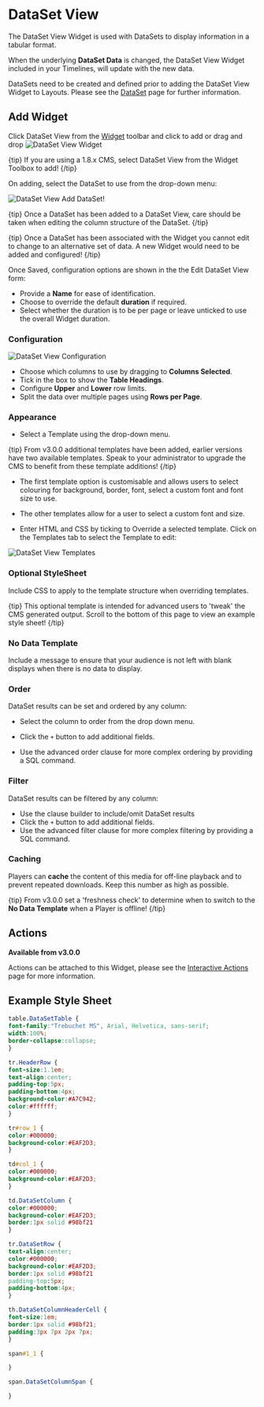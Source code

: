 <!--toc=widgets-->

# DataSet View

The DataSet View Widget is used with DataSets to display information in a tabular format.

When the underlying **DataSet Data** is changed, the DataSet View Widget included in your Timelines, will  update with the new data.

DataSets need to be created and defined prior to adding the DataSet View Widget to Layouts. Please see the  [DataSet](media_datasets.html)  page for further information.

## Add Widget

Click DataSet View from the [Widget](layouts_widgets.html)  toolbar and click to add or drag and drop  ![DataSet View Widget](img\v2_media_datasetviews_widget.png)

{tip}
If you are using a 1.8.x CMS, select DataSet View from the Widget Toolbox to add!
{/tip}

On adding, select the DataSet to use from the drop-down menu:

![DataSet View Add DataSet](img\v3_media_datasetview_add_dataset.png)!

{tip}
Once a DataSet has been added to a DataSet View, care should be taken when editing the column structure of the DataSet.
{/tip}

{tip}
Once a DataSet has been associated with the Widget you cannot edit to change to an alternative set of data. A new Widget would need to be added and configured!
{/tip}

Once Saved, configuration options are shown in the the Edit DataSet View form:

- Provide a **Name** for ease of identification.
- Choose to override the default **duration** if required.
- Select whether the duration is to be per page or leave unticked to use the overall Widget duration.

### Configuration

![DataSet View Configuration](img\v3_media_datasetview_configuration.png)

- Choose which columns to use by dragging to **Columns Selected**. 
- Tick in the box to show the **Table Headings**.
- Configure **Upper** and **Lower** row limits.
- Split the data over multiple pages using **Rows per Page**.

### Appearance

- Select a Template using the drop-down menu.

{tip}
From v3.0.0 additional templates have been added, earlier versions have two available templates. Speak to your administrator to upgrade the CMS to benefit from these template additions!
{/tip}

- The first template option is customisable and allows users to select colouring for background, border, font, select a custom font and font size to use.
- The other templates allow for a user to select a custom font and size.

- Enter HTML and CSS by ticking to Override a selected template. Click on the Templates tab to select the Template to edit:

![DataSet View Templates](img/v3_media_datasetview_templates.png)



### Optional StyleSheet

Include CSS to apply to the template structure when overriding templates. 

{tip}
This optional template is intended for advanced users to 'tweak' the CMS generated output. Scroll to the bottom of this page to view an example style sheet!
{/tip}

### No Data Template

Include a message to ensure that your audience is not left with blank displays when there is no data to display.

### Order

DataSet results can be set and ordered by any column:

- Select the column to order from the drop down menu.

- Click the `+` button to add additional fields.
- Use the advanced order clause for more complex ordering by providing a SQL command.

### Filter

DataSet results can be filtered by any column:

- Use the clause builder to include/omit DataSet results
- Click the `+` button to add additional fields.
- Use the advanced filter clause for more complex filtering by providing a SQL command.

### Caching

Players can **cache** the content of this media for off-line playback and to prevent repeated downloads. Keep this number as high as possible.

{tip}
From v3.0.0 set a 'freshness check' to determine when to switch to the **No Data Template** when a Player is offline!
{/tip}

## Actions 

**Available from v3.0.0**

Actions can be attached to this Widget, please see the [Interactive Actions](layouts_interactive_actions.html)  page for more information.

## Example Style Sheet

```css
table.DataSetTable {
font-family:"Trebuchet MS", Arial, Helvetica, sans-serif;  
width:100%;
border-collapse:collapse;
}

tr.HeaderRow {
font-size:1.1em;
text-align:center;
padding-top:5px;
padding-bottom:4px;
background-color:#A7C942;
color:#ffffff;
}

tr#row_1 {
color:#000000;
background-color:#EAF2D3;
}

td#col_1 {
color:#000000;
background-color:#EAF2D3;
}

td.DataSetColumn {
color:#000000;
background-color:#EAF2D3;
border:1px solid #98bf21
}

tr.DataSetRow {
text-align:center;
color:#000000;
background-color:#EAF2D3;
border:1px solid #98bf21
padding-top:5px;
padding-bottom:4px;
}

th.DataSetColumnHeaderCell {
font-size:1em;
border:1px solid #98bf21;
padding:3px 7px 2px 7px;
}

span#1_1 {

}

span.DataSetColumnSpan {

}
```